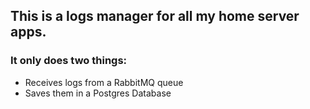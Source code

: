 ## This is a logs manager for all my home server apps.

### It only does two things:

- Receives logs from a RabbitMQ queue
- Saves them in a Postgres Database

